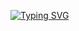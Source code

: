 [![Typing SVG](https://readme-typing-svg.demolab.com?font=Pattaya&size=60&duration=16000&pause=1000&color=F7F7F7&background=FF37ED00&center=true&vCenter=true&random=false&width=1080&height=70&lines=SamoT%D1%8D%D0%BB%D0%B5)](https://git.io/typing-svg)
